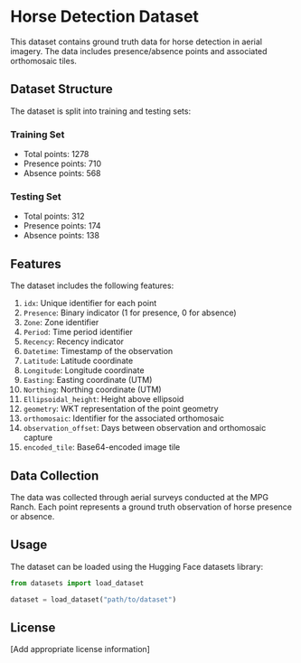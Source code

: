# Horse Detection Dataset

This dataset contains ground truth data for horse detection in aerial imagery. The data includes presence/absence points and associated orthomosaic tiles.

## Dataset Structure

The dataset is split into training and testing sets:

### Training Set
- Total points: 1278
- Presence points: 710
- Absence points: 568

### Testing Set
- Total points: 312
- Presence points: 174
- Absence points: 138

## Features

The dataset includes the following features:

1. `idx`: Unique identifier for each point
2. `Presence`: Binary indicator (1 for presence, 0 for absence)
3. `Zone`: Zone identifier
4. `Period`: Time period identifier
5. `Recency`: Recency indicator
6. `Datetime`: Timestamp of the observation
7. `Latitude`: Latitude coordinate
8. `Longitude`: Longitude coordinate
9. `Easting`: Easting coordinate (UTM)
10. `Northing`: Northing coordinate (UTM)
11. `Ellipsoidal_height`: Height above ellipsoid
12. `geometry`: WKT representation of the point geometry
13. `orthomosaic`: Identifier for the associated orthomosaic
14. `observation_offset`: Days between observation and orthomosaic capture
15. `encoded_tile`: Base64-encoded image tile

## Data Collection

The data was collected through aerial surveys conducted at the MPG Ranch. Each point represents a ground truth observation of horse presence or absence.

## Usage

The dataset can be loaded using the Hugging Face datasets library:

```python
from datasets import load_dataset

dataset = load_dataset("path/to/dataset")
```

## License

[Add appropriate license information]
